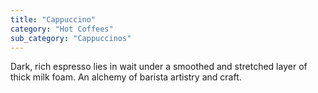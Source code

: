 ```yaml
---
title: "Cappuccino"
category: "Hot Coffees"
sub_category: "Cappuccinos"
---
```


Dark, rich espresso lies in wait under a smoothed and stretched layer of thick milk foam. An alchemy of barista artistry and craft.
